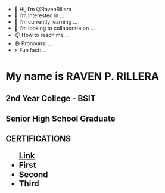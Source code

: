 - 👋 Hi, I’m @RavenRillera
- 👀 I’m interested in ...
- 🌱 I’m currently learning ...
- 💞️ I’m looking to collaborate on ...
- 📫 How to reach me ...
- 😄 Pronouns: ...
- ⚡ Fun fact: ...


<h1>My name is RAVEN P. RILLERA</h1>
<h2>2nd Year College - BSIT</h2>
<h2>Senior High School Graduate</h2>

<h2>CERTIFICATIONS
<ul>
  <a href="youtube.com">Link</a>
  <li>First</li>
  <li>Second</li>
  <li>Third</li>
</ul>

</h2>


